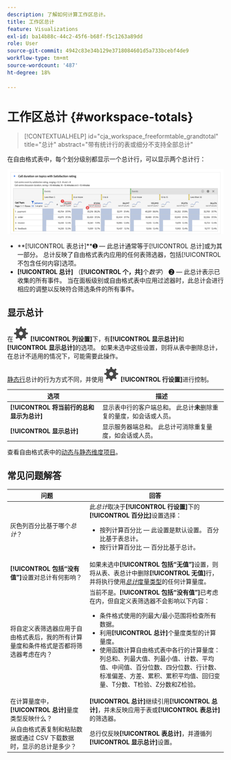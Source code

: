 ```yaml
---
description: 了解如何计算工作区总计。
title: 工作区总计
feature: Visualizations
exl-id: ba14b88c-44c2-45f6-b68f-f5c1263a89dd
role: User
source-git-commit: 4942c83e34b129e3718084601d5a733bcebf4de9
workflow-type: tm+mt
source-wordcount: '487'
ht-degree: 18%

---
```


# 工作区总计 {#workspace-totals}

<!-- markdownlint-disable MD034 -->

>[!CONTEXTUALHELP]
>id="cja_workspace_freeformtable_grandtotal"
>title="总计"
>abstract="带有统计行的表或细分不支持全部总计"

<!-- markdownlint-enable MD034 -->


在自由格式表中，每个划分级别都显示一个总计行，可以显示两个总计行：

![自由格式表突出显示总计和表总计。](assets/total-row.png)

* **[!UICONTROL 表总计]**➊ — 此总计通常等于[!UICONTROL 总计]或为其一部分。 总计反映了自由格式表内应用的任何表筛选器，包括[!UICONTROL 不包含任何内容]选项。
* **[!UICONTROL 总计]** （**[!UICONTROL 个，共]**&#x200B;个&#x200B;*数字*） ➋ — 此总计表示已收集的所有事件。 当在面板级别或自由格式表中应用过滤器时，此总计会进行相应的调整以反映符合筛选条件的所有事件。




## 显示总计

在![设置](/help/assets/icons/Setting.svg) **[!UICONTROL 列设置]**&#x200B;下，有&#x200B;**[!UICONTROL 显示总计]**&#x200B;和&#x200B;**[!UICONTROL 显示总计]**&#x200B;的选项。 如果未选中这些设置，则将从表中删除总计，在总计不适用的情况下，可能需要此操作。


[静态行](/help/analysis-workspace/visualizations/freeform-table/column-row-settings/manual-vs-dynamic-rows.md)总计的行为方式不同，并使用![设置](/help/assets/icons/Setting.svg) **[!UICONTROL 行设置]**&#x200B;进行控制。

| 选项 | 描述 |
|---|---|
| **[!UICONTROL 将当前行的总和显示为总计]** | 显示表中行的客户端总和。 此总计&#x200B;**未**&#x200B;删除重复的量度，如会话或人员。 |
| **[!UICONTROL 显示总计]** | 显示服务器端总和。 此总计可消除重复量度，如会话或人员。 |

查看自由格式表中的[动态与静态维度项目](column-row-settings/manual-vs-dynamic-rows.md)。


## 常见问题解答

| 问题 | 回答 |
|---|---|
| 灰色列百分比基于哪个&#x200B;*总计*？ | 此&#x200B;*总计*&#x200B;取决于&#x200B;**[!UICONTROL 行设置]**&#x200B;下的&#x200B;**[!UICONTROL 百分比]**&#x200B;设置选择：<ul><li>按列计算百分比 — 此设置是默认设置。 百分比基于表总计。</li><li>按行计算百分比 — 百分比基于总计。</li></ul> |
| **[!UICONTROL 包括“没有值”]**&#x200B;设置对总计有何影响？ | 如果未选中&#x200B;**[!UICONTROL 包括“无值”]**&#x200B;设置，则将从表、表总计中删除&#x200B;**[!UICONTROL 无值]**&#x200B;行，并将执行使用&#x200B;[*总计*&#x200B;度量类型](/help/components/calc-metrics/cm-workflow/m-metric-type-alloc.md)的任何计算量度。 |
| 将自定义表筛选器应用于自由格式表后，我的所有计算量度和条件格式是否都将筛选器考虑在内？ | 当前不是。**[!UICONTROL 包括“没有值”]**&#x200B;已考虑在内，但自定义表筛选器不会影响以下内容：<ul><li>条件格式使用的列最大/最小范围将检查所有数据。</li><li>利用&#x200B;**[!UICONTROL 总计]**&#x200B;个量度类型的计算量度。</li><li>使用函数计算自由格式表中各行的计算量度：列总和、列最大值、列最小值、计数、平均值、中间值、百分位数、四分位数、行计数、标准偏差、方差、累积、累积平均值、回归变量、T分数、T检验、Z分数和Z检验。</li></ul> |
| 在计算量度中，**[!UICONTROL 总计]**&#x200B;量度类型反映什么？ | **[!UICONTROL 总计]**&#x200B;继续引用&#x200B;**[!UICONTROL 总计]**，并未反映应用于表或&#x200B;**[!UICONTROL 表总计]**&#x200B;的筛选器。 |
| 从自由格式表复制和粘贴数据或通过 CSV 下载数据时，显示的总计是多少？ | 总行仅反映&#x200B;**[!UICONTROL 表总计]**，并遵循列&#x200B;**[!UICONTROL 显示总计]**&#x200B;设置。 |
